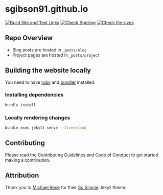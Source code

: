 # sgibson91.github.io

[![Build Site and Test Links](https://github.com/sgibson91/sgibson91.github.io/workflows/Build%20Site%20and%20Test%20Links/badge.svg)](https://github.com/sgibson91/sgibson91.github.io/actions?query=workflow%3A%22Build+Site+and+Test+Links%22+branch%3Agh-pages) [![Check Spelling](https://github.com/sgibson91/sgibson91.github.io/workflows/Check%20Spelling/badge.svg)](https://github.com/sgibson91/sgibson91.github.io/actions?query=workflow%3A%22Check+Spelling%22+branch%3Agh-pages) [![Check file sizes](https://github.com/sgibson91/sgibson91.github.io/workflows/Check%20file%20sizes/badge.svg)](https://github.com/sgibson91/sgibson91.github.io/actions?query=workflow%3A%22Check+file+sizes%22+branch%3Agh-pages)

## Repo Overview

* Blog posts are hosted in `_posts/blog`
* Project pages are hosted in `_posts/project`

## Building the website locally

You need to have [ruby](https://www.ruby-lang.org/en/documentation/installation/) and [bundler](https://bundler.io/) installed.

### Installing dependencies

```bash
bundle install
```

### Locally rendering changes

```bash
bundle exec jekyll serve --livereload
```

## Contributing

Please read the [Contributing Guidelines](./CONTRIBUTING.md) and [Code of Conduct](./CODE_OF_CONDUCT.md) to get started making a contribution.

## Attribution

Thank you to [Michael Rose](https://github.com/mmistakes) for their [So Simple](https://github.com/mmistakes/so-simple-theme) Jekyll theme.

